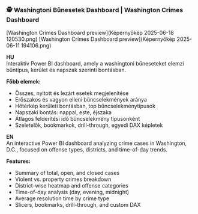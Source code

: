 
### 🕵️ Washingtoni Bűnesetek Dashboard | Washington Crimes Dashboard

[Washington Crimes Dashboard preview](Képernyőkép 2025-06-18 120530.png)
[Washington Crimes Dashboard preview](Képernyőkép 2025-06-11 194106.png)

**HU**  
Interaktív Power BI dashboard, amely a washingtoni bűneseteket elemzi bűntípus, kerület és napszak szerinti bontásban.

**Főbb elemek:**

- Összes, nyitott és lezárt esetek megjelenítése  
- Erőszakos és vagyon elleni bűncselekmények aránya  
- Hőtérkép kerületi bontásban, top bűncselekménytípusok  
- Napszaki bontás: nappal, este, éjszaka  
- Átlagos felderítési idő bűncselekmény típusonként  
- Szeletelők, bookmarkok, drill-through, egyedi DAX képletek

**EN**  
An interactive Power BI dashboard analyzing crime cases in Washington, D.C., focused on offense types, districts, and time-of-day trends.

**Features:**

- Summary of total, open, and closed cases  
- Violent vs. property crimes breakdown  
- District-wise heatmap and offense categories  
- Time-of-day analysis (day, evening, midnight)  
- Average resolution time by crime type  
- Slicers, bookmarks, drill-through, and custom DAX
